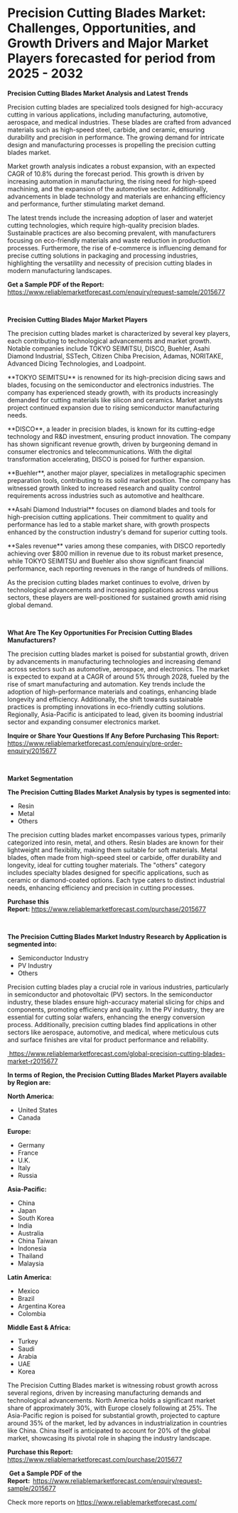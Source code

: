 <p><h1>Precision Cutting Blades Market: Challenges, Opportunities, and Growth Drivers and Major Market Players forecasted for period from 2025 - 2032</h1></p><p><strong>Precision Cutting Blades Market Analysis and Latest Trends</strong></p>
<p><p>Precision cutting blades are specialized tools designed for high-accuracy cutting in various applications, including manufacturing, automotive, aerospace, and medical industries. These blades are crafted from advanced materials such as high-speed steel, carbide, and ceramic, ensuring durability and precision in performance. The growing demand for intricate design and manufacturing processes is propelling the precision cutting blades market.</p><p>Market growth analysis indicates a robust expansion, with an expected CAGR of 10.8% during the forecast period. This growth is driven by increasing automation in manufacturing, the rising need for high-speed machining, and the expansion of the automotive sector. Additionally, advancements in blade technology and materials are enhancing efficiency and performance, further stimulating market demand.</p><p>The latest trends include the increasing adoption of laser and waterjet cutting technologies, which require high-quality precision blades. Sustainable practices are also becoming prevalent, with manufacturers focusing on eco-friendly materials and waste reduction in production processes. Furthermore, the rise of e-commerce is influencing demand for precise cutting solutions in packaging and processing industries, highlighting the versatility and necessity of precision cutting blades in modern manufacturing landscapes.</p></p>
<p><strong>Get a Sample PDF of the Report:&nbsp;</strong> <a href="https://www.reliablemarketforecast.com/enquiry/request-sample/2015677?utm_campaign=3445&utm_medium=2&utm_source=Github&utm_content=ia&utm_term=06042025&utm_id=precision-cutting-blades">https://www.reliablemarketforecast.com/enquiry/request-sample/2015677</a></p>
<p>&nbsp;</p>
<p><strong>Precision Cutting Blades Major Market Players</strong></p>
<p><p>The precision cutting blades market is characterized by several key players, each contributing to technological advancements and market growth. Notable companies include TOKYO SEIMITSU, DISCO, Buehler, Asahi Diamond Industrial, SSTech, Citizen Chiba Precision, Adamas, NORITAKE, Advanced Dicing Technologies, and Loadpoint.</p><p>**TOKYO SEIMITSU** is renowned for its high-precision dicing saws and blades, focusing on the semiconductor and electronics industries. The company has experienced steady growth, with its products increasingly demanded for cutting materials like silicon and ceramics. Market analysts project continued expansion due to rising semiconductor manufacturing needs.</p><p>**DISCO**, a leader in precision blades, is known for its cutting-edge technology and R&D investment, ensuring product innovation. The company has shown significant revenue growth, driven by burgeoning demand in consumer electronics and telecommunications. With the digital transformation accelerating, DISCO is poised for further expansion.</p><p>**Buehler**, another major player, specializes in metallographic specimen preparation tools, contributing to its solid market position. The company has witnessed growth linked to increased research and quality control requirements across industries such as automotive and healthcare.</p><p>**Asahi Diamond Industrial** focuses on diamond blades and tools for high-precision cutting applications. Their commitment to quality and performance has led to a stable market share, with growth prospects enhanced by the construction industry's demand for superior cutting tools.</p><p>**Sales revenue** varies among these companies, with DISCO reportedly achieving over $800 million in revenue due to its robust market presence, while TOKYO SEIMITSU and Buehler also show significant financial performance, each reporting revenues in the range of hundreds of millions.</p><p>As the precision cutting blades market continues to evolve, driven by technological advancements and increasing applications across various sectors, these players are well-positioned for sustained growth amid rising global demand.</p></p>
<p>&nbsp;</p>
<p><strong>What Are The Key Opportunities For Precision Cutting Blades Manufacturers?</strong></p>
<p><p>The precision cutting blades market is poised for substantial growth, driven by advancements in manufacturing technologies and increasing demand across sectors such as automotive, aerospace, and electronics. The market is expected to expand at a CAGR of around 5% through 2028, fueled by the rise of smart manufacturing and automation. Key trends include the adoption of high-performance materials and coatings, enhancing blade longevity and efficiency. Additionally, the shift towards sustainable practices is prompting innovations in eco-friendly cutting solutions. Regionally, Asia-Pacific is anticipated to lead, given its booming industrial sector and expanding consumer electronics market.</p></p>
<p><strong>Inquire or Share Your Questions If Any Before Purchasing This Report:</strong> <a href="https://www.reliablemarketforecast.com/enquiry/pre-order-enquiry/2015677?utm_campaign=3445&utm_medium=2&utm_source=Github&utm_content=ia&utm_term=06042025&utm_id=precision-cutting-blades">https://www.reliablemarketforecast.com/enquiry/pre-order-enquiry/2015677</a></p>
<p>&nbsp;</p>
<p><strong>Market Segmentation</strong></p>
<p><strong>The Precision Cutting Blades Market Analysis by types is segmented into:</strong></p>
<p><ul><li>Resin</li><li>Metal</li><li>Others</li></ul></p>
<p><p>The precision cutting blades market encompasses various types, primarily categorized into resin, metal, and others. Resin blades are known for their lightweight and flexibility, making them suitable for soft materials. Metal blades, often made from high-speed steel or carbide, offer durability and longevity, ideal for cutting tougher materials. The "others" category includes specialty blades designed for specific applications, such as ceramic or diamond-coated options. Each type caters to distinct industrial needs, enhancing efficiency and precision in cutting processes.</p></p>
<p><strong>Purchase this Report:&nbsp;</strong><a href="https://www.reliablemarketforecast.com/purchase/2015677?utm_campaign=3445&utm_medium=2&utm_source=Github&utm_content=ia&utm_term=06042025&utm_id=precision-cutting-blades">https://www.reliablemarketforecast.com/purchase/2015677</a></p>
<p>&nbsp;</p>
<p><strong>The Precision Cutting Blades Market Industry Research by Application is segmented into:</strong></p>
<p><ul><li>Semiconductor Industry</li><li>PV Industry</li><li>Others</li></ul></p>
<p><p>Precision cutting blades play a crucial role in various industries, particularly in semiconductor and photovoltaic (PV) sectors. In the semiconductor industry, these blades ensure high-accuracy material slicing for chips and components, promoting efficiency and quality. In the PV industry, they are essential for cutting solar wafers, enhancing the energy conversion process. Additionally, precision cutting blades find applications in other sectors like aerospace, automotive, and medical, where meticulous cuts and surface finishes are vital for product performance and reliability.</p></p>
<p><a href="https://www.reliablemarketforecast.com/global-precision-cutting-blades-market-r2015677?utm_campaign=3445&utm_medium=2&utm_source=Github&utm_content=ia&utm_term=06042025&utm_id=precision-cutting-blades">&nbsp;https://www.reliablemarketforecast.com/global-precision-cutting-blades-market-r2015677</a></p>
<p><strong>In terms of Region, the Precision Cutting Blades Market Players available by Region are:</strong></p>
<p>
    <p> <strong> North America: </strong>
        <ul>
            <li>United States</li>
            <li>Canada</li>
        </ul>
        </p> 
    <p> <strong> Europe: </strong>
        <ul>
            <li>Germany</li>
            <li>France</li>
            <li>U.K.</li>
            <li>Italy</li>
            <li>Russia</li>
        </ul>
        </p> 
    <p> <strong> Asia-Pacific: </strong>
        <ul>
            <li>China</li>
            <li>Japan</li>
            <li>South Korea</li>
            <li>India</li>
            <li>Australia</li>
            <li>China Taiwan</li>
            <li>Indonesia</li>
            <li>Thailand</li>
            <li>Malaysia</li>
        </ul>
        </p> 
    <p> <strong> Latin America: </strong>
        <ul>
            <li>Mexico</li>
            <li>Brazil</li>
            <li>Argentina Korea</li>
            <li>Colombia</li>
        </ul>
        </p> 
    <p> <strong> Middle East & Africa: </strong>
        <ul>
            <li>Turkey</li>
            <li>Saudi</li>
            <li>Arabia</li>
            <li>UAE</li>
            <li>Korea</li>
        </ul>
    </p>
    </p>
<p><p>The Precision Cutting Blades market is witnessing robust growth across several regions, driven by increasing manufacturing demands and technological advancements. North America holds a significant market share of approximately 30%, with Europe closely following at 25%. The Asia-Pacific region is poised for substantial growth, projected to capture around 35% of the market, led by advances in industrialization in countries like China. China itself is anticipated to account for 20% of the global market, showcasing its pivotal role in shaping the industry landscape.</p></p>
<p><strong>Purchase this Report: </strong><a href="https://www.reliablemarketforecast.com/purchase/2015677?utm_campaign=3445&utm_medium=2&utm_source=Github&utm_content=ia&utm_term=06042025&utm_id=precision-cutting-blades">https://www.reliablemarketforecast.com/purchase/2015677</a></p>
<p>&nbsp;<strong>Get a Sample PDF of the Report:&nbsp;&nbsp;</strong><a href="https://www.reliablemarketforecast.com/enquiry/request-sample/2015677?utm_campaign=3445&utm_medium=2&utm_source=Github&utm_content=ia&utm_term=06042025&utm_id=precision-cutting-blades">https://www.reliablemarketforecast.com/enquiry/request-sample/2015677</a></p>
<p><strong></strong></p>
<p>Check more reports on <a href="https://www.reliablemarketforecast.com/?utm_campaign=3445&utm_medium=2&utm_source=Github&utm_content=ia&utm_term=06042025&utm_id=precision-cutting-blades">https://www.reliablemarketforecast.com/</a></p>